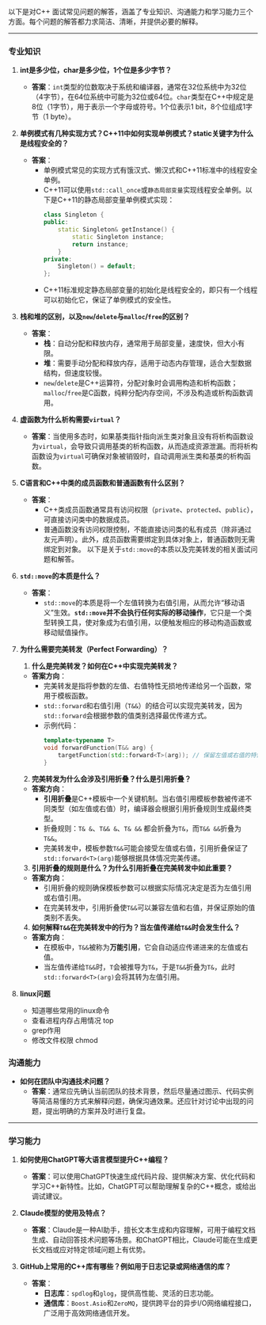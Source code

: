 以下是对C++ 面试常见问题的解答，涵盖了专业知识、沟通能力和学习能力三个方面。每个问题的解答都力求简洁、清晰，并提供必要的解释。

---

### **专业知识**

1. **int是多少位，char是多少位，1个位是多少字节？**
   - **答案**：`int`类型的位数取决于系统和编译器，通常在32位系统中为32位（4字节），在64位系统中可能为32位或64位。`char`类型在C++中规定是8位（1字节），用于表示一个字母或符号。1个位表示1 bit，8个位组成1字节（1 byte）。

2. **单例模式有几种实现方式？C++11中如何实现单例模式？static关键字为什么是线程安全的？**
   - **答案**：
     - 单例模式常见的实现方式有饿汉式、懒汉式和C++11标准中的线程安全单例。
     - C++11可以使用`std::call_once`或`静态局部变量`实现线程安全单例。以下是C++11的静态局部变量单例模式实现：
       ```cpp
       class Singleton {
       public:
           static Singleton& getInstance() {
               static Singleton instance;
               return instance;
           }
       private:
           Singleton() = default;
       };
       ```
     - C++11标准规定静态局部变量的初始化是线程安全的，即只有一个线程可以初始化它，保证了单例模式的安全性。

3. **栈和堆的区别，以及`new`/`delete`与`malloc`/`free`的区别？**
   - **答案**：
     - **栈**：自动分配和释放内存，通常用于局部变量，速度快，但大小有限。
     - **堆**：需要手动分配和释放内存，适用于动态内存管理，适合大型数据结构，但速度较慢。
     - `new`/`delete`是C++运算符，分配对象时会调用构造和析构函数；`malloc`/`free`是C函数，纯粹分配内存空间，不涉及构造或析构函数调用。

4. **虚函数为什么析构需要`virtual`？**
   - **答案**：当使用多态时，如果基类指针指向派生类对象且没有将析构函数设为`virtual`，会导致只调用基类的析构函数，从而造成资源泄漏。而将析构函数设为`virtual`可确保对象被销毁时，自动调用派生类和基类的析构函数。

5. **C语言和C++中类的成员函数和普通函数有什么区别？**
   - **答案**：
     - C++类成员函数通常具有访问权限（`private`、`protected`、`public`），可直接访问类中的数据成员。
     - 普通函数没有访问权限控制，不能直接访问类的私有成员（除非通过友元声明）。此外，成员函数需要绑定到具体对象上，普通函数则无需绑定到对象。
以下是关于`std::move`的本质以及完美转发的相关面试问题和解答。

6. **`std::move`的本质是什么？**
   - **答案**：
     - `std::move`的本质是将一个左值转换为右值引用，从而允许“移动语义”生效。**`std::move`并不会执行任何实际的移动操作**，它只是一个类型转换工具，使对象成为右值引用，以便触发相应的移动构造函数或移动赋值操作。

7. **为什么需要完美转发（Perfect Forwarding）？**
   1. **什么是完美转发？如何在C++中实现完美转发？**
   - **答案方向**：
     - 完美转发是指将参数的左值、右值特性无损地传递给另一个函数，常用于模板函数。
     - `std::forward`和右值引用（`T&&`）的结合可以实现完美转发，因为`std::forward`会根据参数的值类别选择最优传递方式。
     - 示例代码：
       ```cpp
       template<typename T>
       void forwardFunction(T&& arg) {
           targetFunction(std::forward<T>(arg)); // 保留左值或右值的特性
       }
       ```

   2. **完美转发为什么会涉及引用折叠？什么是引用折叠？**
   - **答案方向**：
     - **引用折叠**是C++模板中一个关键机制。当右值引用模板参数被传递不同类型（如左值或右值）时，编译器会根据引用折叠规则生成最终类型。
     - 折叠规则：`T& &`、`T&& &`、`T& &&` 都会折叠为`T&`，而`T&& &&`折叠为`T&&`。
     - 完美转发中，模板参数`T&&`可能会接受左值或右值，引用折叠保证了`std::forward<T>(arg)`能够根据具体情况完美传递。

   3. **引用折叠的规则是什么？为什么引用折叠在完美转发中如此重要？**
   - **答案方向**：
     - 引用折叠的规则确保模板参数可以根据实际情况决定是否为左值引用或右值引用。
     - 在完美转发中，引用折叠使`T&&`可以兼容左值和右值，并保证原始的值类别不丢失。

   4. **如何解释`T&&`在完美转发中的行为？当左值传递给`T&&`时会发生什么？**
   - **答案方向**：
     - 在模板中，`T&&`被称为**万能引用**，它会自动适应传递进来的左值或右值。
     - 当左值传递给`T&&`时，`T`会被推导为`T&`，于是`T&&`折叠为`T&`，此时`std::forward<T>(arg)`会将其转为左值引用。

8. **linux问题**
   - 知道哪些常用的linux命令
   - 查看进程内存占用情况 top
   - grep作用
   - 修改文件权限 chmod
   
### **沟通能力**

- **如何在团队中沟通技术问题？**
  - **答案**：通常应先确认当前团队的技术背景，然后尽量通过图示、代码实例等简洁易懂的方式来解释问题，确保沟通效果。还应针对讨论中出现的问题，提出明确的方案并及时进行复盘。

---

### **学习能力**

1. **如何使用ChatGPT等大语言模型提升C++编程？**
   - **答案**：可以使用ChatGPT快速生成代码片段、提供解决方案、优化代码和学习C++新特性。比如，ChatGPT可以帮助理解复杂的C++概念，或给出调试建议。

2. **Claude模型的使用及特点？**
   - **答案**：Claude是一种AI助手，擅长文本生成和内容理解，可用于编程文档生成、自动回答技术问题等场景。和ChatGPT相比，Claude可能在生成更长文档或应对特定领域问题上有优势。

3. **GitHub上常用的C++库有哪些？例如用于日志记录或网络通信的库？**
   - **答案**：
     - **日志库**：`spdlog`和`glog`，提供高性能、灵活的日志功能。
     - **通信库**：`Boost.Asio`和`ZeroMQ`，提供跨平台的异步I/O网络编程接口，广泛用于高效网络通信开发。
